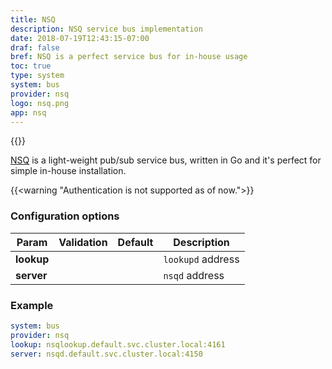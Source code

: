 ```yaml
---
title: NSQ
description: NSQ service bus implementation
date: 2018-07-19T12:43:15-07:00
draf: false
bref: NSQ is a perfect service bus for in-house usage
toc: true
type: system
system: bus
provider: nsq
logo: nsq.png
app: nsq
---
```


{{<provider>}}

[NSQ](https://nsq.io/) is a light-weight pub/sub service bus, written in Go and it's perfect for simple in-house installation.

{{<warning "Authentication is not supported as of now.">}} 

### Configuration options

| Param | Validation | Default | Description |
|-------|------------|---------|-------------|
| **lookup** ||| `lookupd` address |
| **server** ||| `nsqd` address |

### Example 

```yaml
system: bus
provider: nsq
lookup: nsqlookup.default.svc.cluster.local:4161
server: nsqd.default.svc.cluster.local:4150
```